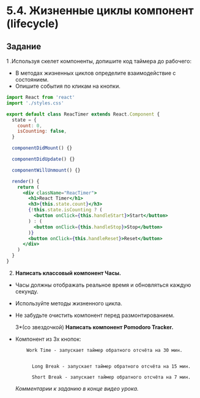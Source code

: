 # 5.4. Жизненные циклы компонент (lifecycle)

## Задание

1 .Используя скелет компоненты, допишите код таймера до рабочего:

- В методах жизненных циклов определите взаимодействие с состоянием.
- Опишите события по кликам на кнопки.

```jsx
import React from 'react'
import './styles.css'

export default class ReacTimer extends React.Component {
  state = {
    count: 0,
    isCounting: false,
  }

  componentDidMount() {}

  componentDidUpdate() {}

  componentWillUnmount() {}

  render() {
    return (
      <div className="ReacTimer">
        <h1>React Timer</h1>
        <h3>{this.state.count}</h3>
        {!this.state.isCounting ? (
          <button onClick={this.handleStart}>Start</button>
        ) : (
          <button onClick={this.handleStop}>Stop</button>
        )}
        <button onClick={this.handleReset}>Reset</button>
      </div>
    )
  }
}
```

2. **Написать классовый компонент Часы.**

- Часы должны отображать реальное время и обновляться каждую секунду.
- Используйте методы жизненного цикла.
- Не забудьте очистить компонент перед размонтированием.

  3\*(со звездочкой) **Написать компонент Pomodoro Tracker.**

- Компонент из 3х кнопок:

          Work Time - запускает таймер обратного отсчёта на 30 мин.


            Long Break - запускает таймер обратного отсчёта на 15 мин.

            Short Break - запускает таймер обратного отсчёта на 7 мин.

  _Комментарии к заданию в конце видео урока._
